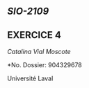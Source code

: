 ## *SIO-2109*

## EXERCICE 4

*Catalina Vial Moscote*

*No. Dossier: 904329678

 Université Laval


